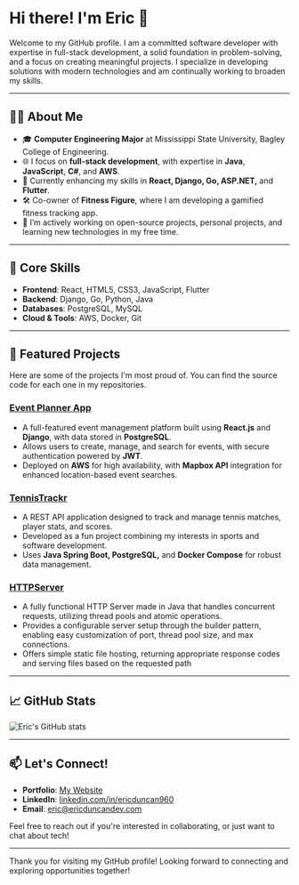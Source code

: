 # Hi there! I'm Eric 👋

Welcome to my GitHub profile. I am a committed software developer with expertise in full-stack development, a solid foundation in problem-solving, and a focus on creating meaningful projects. I specialize in developing solutions with modern technologies and am continually working to broaden my skills.

---

## 🧑‍💻 About Me
- 🎓 **Computer Engineering Major** at Mississippi State University, Bagley College of Engineering.
- 🌐 I focus on **full-stack development**, with expertise in **Java**, **JavaScript**, **C#**, and **AWS**.
- 🌱 Currently enhancing my skills in **React, Django, Go, ASP.NET,** and **Flutter**.
- 🛠️ Co-owner of **Fitness Figure**, where I am developing a gamified fitness tracking app.
- 🚀 I’m actively working on open-source projects, personal projects, and learning new technologies in my free time.

---

## 💼 Core Skills
- **Frontend**: React, HTML5, CSS3, JavaScript, Flutter
- **Backend**: Django, Go, Python, Java
- **Databases**: PostgreSQL, MySQL
- **Cloud & Tools**: AWS, Docker, Git

---

## 🚀 Featured Projects

Here are some of the projects I'm most proud of. You can find the source code for each one in my repositories.

### [Event Planner App](https://github.com/ed843/Event-Planner-App)
- A full-featured event management platform built using **React.js** and **Django**, with data stored in **PostgreSQL**.
- Allows users to create, manage, and search for events, with secure authentication powered by **JWT**.
- Deployed on **AWS** for high availability, with **Mapbox API** integration for enhanced location-based event searches.

### [TennisTrackr](https://github.com/ed843/TennisTrackr)
- A REST API application designed to track and manage tennis matches, player stats, and scores.
- Developed as a fun project combining my interests in sports and software development.
- Uses **Java Spring Boot, PostgreSQL,** and **Docker Compose** for robust data management.

### [HTTPServer](https://github.com/ed843/HTTPServer)
- A fully functional HTTP Server made in Java that handles concurrent requests, utilizing thread pools and atomic operations. 
- Provides a configurable server setup through the builder pattern, enabling easy customization of port, thread pool size, and max connections.
- Offers simple static file hosting, returning appropriate response codes and serving files based on the requested path

---

## 📈 GitHub Stats
![Eric's GitHub stats](https://github-readme-stats.vercel.app/api?username=ed843&show_icons=true&theme=radical)

---

## 📫 Let's Connect!
- **Portfolio**: [My Website](https://ericduncandev.com)
- **LinkedIn**: [linkedin.com/in/ericduncan960](https://linkedin.com/in/ericduncan960)
- **Email**: eric@ericduncandev.com

Feel free to reach out if you're interested in collaborating, or just want to chat about tech!

---

Thank you for visiting my GitHub profile! Looking forward to connecting and exploring opportunities together!
